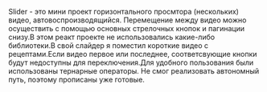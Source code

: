 Slider - это мини проект горизонтального просмтора (нескольких) видео, автовоспроизводящийся. Перемещение между видео можно осуществить с помощью основных стрелочных кнопок и пагинации снизу.В этом реакт проекте не использовались какие-либо библиотеки.В свой слайдер я поместил короткие видео с рецептами.Если видео первое или последнее, соответсвующие кнопки будут недоступны для переключения.Для удобного пользования были использованы тернарные операторы. Не смог реализовать автономный путь, поэтому прописаны уже готовые.
